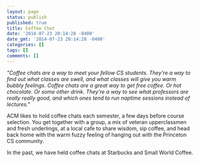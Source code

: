 ```yaml
---
layout: page
status: publish
published: true
title: Coffee Chat
date: '2014-07-23 20:14:28 -0400'
date_gmt: '2014-07-23 20:14:28 -0400'
categories: []
tags: []
comments: []
---
```

*"Coffee chats are a way to meet your fellow CS students. They're a way to find out what classes are swell, and what classes will give you warm bubbly feelings. Coffee chats are a great way to get free coffee. Or hot chocolate. Or some other drink. They're a way to see what professors are really really good, and which ones tend to run naptime sessions instead of lectures."*

ACM likes to hold coffee chats each semester, a few days before course selection. You get together with a group, a mix of veteran upperclassmen and fresh underlings, at a local cafe to share wisdom, sip coffee, and head back home with the warm fuzzy feeling of hanging out with the Princeton CS community.

In the past, we have held coffee chats at Starbucks and Small World Coffee.